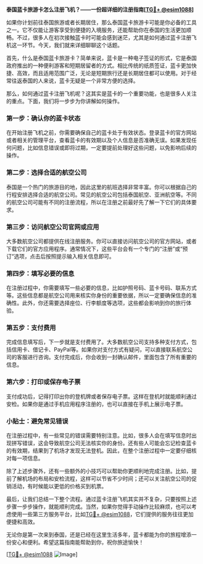 **泰国蓝卡旅游卡怎么注册飞机？——一份超详细的注册指南[[TG💪+ @esim1088](https://t.me/s/esim1088)]**

如果你计划前往泰国旅游或者长期居住，那么泰国蓝卡旅游卡可能是你必备的工具之一。它不仅能让游客享受到便捷的入境服务，还能帮助你在泰国的生活更加顺畅。不过，很多人在初次接触蓝卡时可能会感到迷茫，尤其是如何通过蓝卡注册飞机这一环节。今天，我们就来详细聊聊这个话题。

首先，什么是泰国蓝卡旅游卡？简单来说，蓝卡是一种电子签证的形式，它是泰国政府推出的一种便利游客和短期居留者的方式。相比传统的纸质签证，蓝卡更加快捷、高效，而且适用范围广泛，无论是短期旅行还是长期居住都可以使用。对于经常往返泰国的人来说，蓝卡无疑是一个非常方便的选择。

那么，如何通过蓝卡注册飞机呢？这其实是蓝卡的一个重要功能，也是很多人关注的重点。下面，我们将一步步为你讲解如何操作。

### 第一步：确认你的蓝卡状态

在开始注册飞机之前，你需要确保自己的蓝卡处于有效状态。登录蓝卡的官方网站或者相关的管理平台，查看蓝卡的有效期以及个人信息是否准确无误。如果发现任何问题，比如信息错误或即将过期，一定要提前处理好这些问题，以免影响后续的操作。

### 第二步：选择合适的航空公司

泰国是一个热门的旅游目的地，因此这里的航班选择非常丰富。你可以根据自己的行程安排选择合适的航空公司。常见的航空公司包括泰国航空、亚洲航空等。不同的航空公司可能有不同的注册流程，所以在注册之前最好先了解一下它们的具体要求。

### 第三步：访问航空公司官网或应用

大多数航空公司都提供在线注册服务。你可以直接访问航空公司的官方网站，或者下载它们的官方应用程序。通常情况下，这些平台会有一个专门的“注册”或“预订”选项，点击后按照提示输入相关信息即可。

### 第四步：填写必要的信息

在注册过程中，你需要填写一些必要的信息，比如护照号码、蓝卡号码、联系方式等。这些信息都是航空公司用来核实你身份的重要依据，所以一定要确保信息的准确性。此外，你还需要选择座位、行李额度等选项，这些都会影响到你的旅行体验。

### 第五步：支付费用

完成信息填写后，下一步就是支付费用了。大多数航空公司支持多种支付方式，包括信用卡、借记卡、PayPal等。如果你对支付方式有疑问，可以直接联系航空公司的客服进行咨询。支付完成后，你会收到一封确认邮件，里面包含了所有重要的信息。

### 第六步：打印或保存电子票

支付成功后，记得打印出你的登机牌或者保存电子票。这样在登机时就能顺利通过安检。如果你是通过手机应用程序注册的，也可以直接在手机上展示电子票。

### 小贴士：避免常见错误

在注册过程中，有一些常见的错误需要特别注意。比如，很多人会在填写信息时出现拼写错误，这会导致航空公司无法核实你的身份。还有些人可能会忘记检查蓝卡的有效期，结果到了机场才发现无法登机。因此，在整个注册过程中一定要仔细核对每一项信息。

除了上述步骤外，还有一些额外的小技巧可以帮助你更顺利地完成注册。比如，提前了解机场的布局和安检流程，这样可以节省不少时间；还可以关注航空公司的促销活动，有时候能以更低的价格买到机票。

最后，让我们总结一下整个流程。通过蓝卡注册飞机其实并不复杂，只要按照上述步骤一步步操作，就能顺利完成。当然，如果你觉得手动操作比较麻烦，也可以考虑使用一些第三方服务平台，比如[TG💪+ @esim1088](https://t.me/s/esim1088)，它们提供的服务往往更加便捷和高效。

无论你是第一次来到泰国，还是已经在这里生活多年，蓝卡都能为你的旅程增添一份安心和便利。希望这篇指南能帮助到你，祝你旅途愉快！

[[TG💪+ @esim1088](https://t.me/s/esim1088) ![Image](https://i.postimg.cc/4NQfJmqS/Snipaste-2025-05-13-00-14-12.png)]
